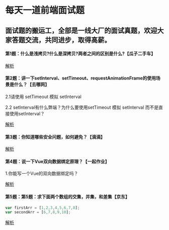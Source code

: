 # 每天一道前端面试题

## 面试题的搬运工，全部是一线大厂的面试真题，欢迎大家答题交流，共同进步，取得高薪。

#### 第1题：什么是浅拷贝?什么是深拷贝?两者之间的区别是什么?【瓜子二手车】

[解析](https://github.com/tsingjing/interview_questions/issues/3 "第1题")

#### 第2题：讲一下setInterval、setTimeout、requestAnimationFrame的使用场景是什么？【去哪网】

2.1请使用 setTimeout 模拟 setInterval

2.2 setInterval有什么弊端？为什么要使用setTimeout 模拟 setInterval 而不是直接使用setInterval？

[解析](https://github.com/tsingjing/interview_questions/issues/5 "第2题")

#### 第3题：你知道哪些安全问题，如何避免？【滴滴】

[解析](https://github.com/tsingjing/interview_questions/issues/6 "第3题")

#### 第4题：说一下Vue双向数据绑定原理？【一起作业】

1.你能写一个Vue的双向数据绑定吗？

[解析](https://github.com/tsingjing/interview_questions/issues/7 "第4题")

#### 第5题：第5题：求下面两个数组的交集，并集，和差集【京东】

```javaScript
var firstArr = [1,2,3,4,5,6,7,8];
var secondArr = [6,7,8,9,10];
```

[解析](https://github.com/tsingjing/interview_questions/issues/8 "第5题")
